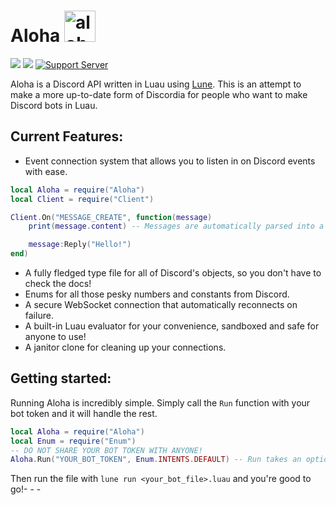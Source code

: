 # Aloha <img src="https://cdn.discordapp.com/attachments/1298813084844167219/1299610722954641489/image.png?ex=671dd44d&is=671c82cd&hm=6b6d5476c4ffe5d20da86760a90e2d3f94b818fb0e0eeca2b987e2442f974023&" alt="aloha_logo" height="50">
![](https://img.shields.io/badge/Version-0.3.0-orange) ![](https://img.shields.io/badge/License-GPLv3-blue)[](![]())
[![Support Server](https://img.shields.io/badge/Support_Server-5865F2?logo=discord&logoColor=white)](https://discord.gg/S3skPhG2VT)
 
 Aloha is a Discord API written in Luau using [Lune](https://github.com/lune-org/lune). This is an attempt to make a more up-to-date form of Discordia for people who want to make Discord bots in Luau.


## Current Features:
- Event connection system that allows you to listen in on Discord events with ease.
```lua
local Aloha = require("Aloha")
local Client = require("Client")

Client.On("MESSAGE_CREATE", function(message)
	print(message.content) -- Messages are automatically parsed into a Lua table, and abstracted to make accessing the channel, guild, etc, easier!

	message:Reply("Hello!")
end)
```
- A fully fledged type file for all of Discord's objects, so you don't have to check the docs!
- Enums for all those pesky numbers and constants from Discord.
- A secure WebSocket connection that automatically reconnects on failure.
- A built-in Luau evaluator for your convenience, sandboxed and safe for anyone to use!
- A janitor clone for cleaning up your connections.


## Getting started:
Running Aloha is incredibly simple. Simply call the `Run` function with your bot token and it will handle the rest.
```lua
local Aloha = require("Aloha")
local Enum = require("Enum")
-- DO NOT SHARE YOUR BOT TOKEN WITH ANYONE!
Aloha.Run("YOUR_BOT_TOKEN", Enum.INTENTS.DEFAULT) -- Run takes an optional second argument for intents.
```
Then run the file with `lune run <your_bot_file>.luau` and you're good to go!- - -

